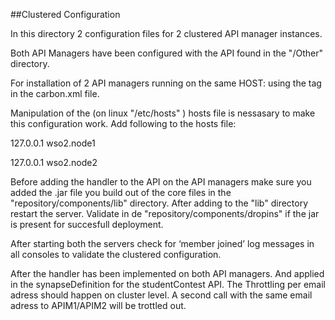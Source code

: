 ##Clustered Configuration

In this directory 2 configuration files for 2 clustered API manager instances.

Both API Managers have been configured with the API found in the "/Other" directory.

For installation of 2 API managers running on the same HOST: using the <offset></offset> tag in the carbon.xml file.

Manipulation of the (on linux "/etc/hosts" ) hosts file is nessasary to make this configuration work.
Add following to the hosts file:

127.0.0.1   wso2.node1

127.0.0.1   wso2.node2

Before adding the handler to the API on the API managers make sure you added the .jar file you build out of the core files in the "repository/components/lib" directory. After adding to the "lib" directory restart the server. Validate in de "repository/components/dropins" if the jar is present for succesfull deployment.

After starting both the servers check for ‘member joined’ log messages in all consoles to validate the clustered configuration.

After the handler has been implemented on both API managers. And applied in the synapseDefinition for the studentContest API. 
The Throttling per email adress should happen on cluster level. A second call with the same email adress to APIM1/APIM2 will be trottled out.